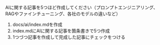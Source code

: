 
AIに関する記事を5つほど作成してください（プロンプトエンジニアリング、RAGやファインチューニング、各社のモデルの違いなど）

1. docs/ai/index.mdを作成
2. index.mdにAIに関する記事を箇条書きで5つ作成
3. 1つづつ記事を作成して完成した記事にチェックをつける
